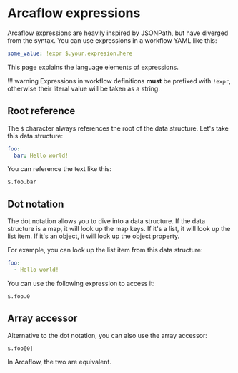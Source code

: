 # Arcaflow expressions

Arcaflow expressions are heavily inspired by JSONPath, but have diverged from the syntax. You can use expressions in a workflow YAML like this:

```yaml
some_value: !expr $.your.expresion.here
```

This page explains the language elements of expressions.

!!! warning
    Expressions in workflow definitions **must** be prefixed with `!expr`, otherwise their literal value will be taken as a string.

## Root reference

The `$` character always references the root of the data structure. Let's take this data structure:

```yaml
foo:
  bar: Hello world!
```

You can reference the text like this:

```
$.foo.bar
```

## Dot notation

The dot notation allows you to dive into a data structure. If the data structure is a map, it will look up the map keys. If it's a list, it will look up the list item. If it's an object, it will look up the object property.

For example, you can look up the list item from this data structure:


```yaml
foo:
  - Hello world!
```

You can use the following expression to access it:

```
$.foo.0
```

## Array accessor

Alternative to the dot notation, you can also use the array accessor:

```
$.foo[0]
```

In Arcaflow, the two are equivalent.